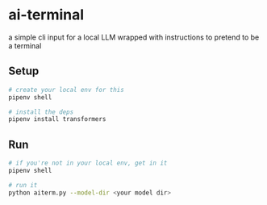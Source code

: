 # ai-terminal

a simple cli input for a local LLM wrapped with instructions to pretend to be a terminal

## Setup

```bash
# create your local env for this
pipenv shell

# install the deps
pipenv install transformers
```

## Run

```bash
# if you're not in your local env, get in it
pipenv shell

# run it
python aiterm.py --model-dir <your model dir>
```
